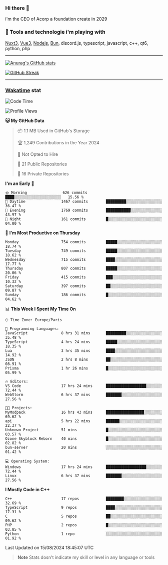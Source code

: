 ### Hi there 👋

i'm the CEO of Acorp a foundation create in 2029  

### 🧰 Tools and technologie i'm playing with

[Nuxt3](https://nuxt.com), [Vue3](https://vuejs.org/), [Nodejs](https://nodejs.org), [Bun](https://bun.sh/), discord.js, typescript, javascript, c++, qt6, python, php

---

[![Anurag's GitHub stats](https://github-readme-stats.vercel.app/api?username=ackimixs&show_icons=true&theme=github_dark&count_private=true)](https://www.ackimixs.xyz)

[![GitHub Streak](https://github-readme-streak-stats.herokuapp.com?user=Ackimixs&theme=github-dark-blue&date_format=j%20M%5B%20Y%5D&mode=weekly)](https://git.io/streak-stats)

---
 
 ### [Wakatime](https://wakatime.com/) stat

<!--START_SECTION:waka-->
![Code Time](http://img.shields.io/badge/Code%20Time-1%2C221%20hrs%2019%20mins-blue)

![Profile Views](http://img.shields.io/badge/Profile%20Views-0-blue)

**🐱 My GitHub Data** 

> 📦 1.1 MB Used in GitHub's Storage 
 > 
> 🏆 1,249 Contributions in the Year 2024
 > 
> 🚫 Not Opted to Hire
 > 
> 📜 21 Public Repositories 
 > 
> 🔑 16 Private Repositories 
 > 
**I'm an Early 🐤** 

```text
🌞 Morning                626 commits         ████░░░░░░░░░░░░░░░░░░░░░   15.56 % 
🌆 Daytime                1467 commits        █████████░░░░░░░░░░░░░░░░   36.47 % 
🌃 Evening                1769 commits        ███████████░░░░░░░░░░░░░░   43.97 % 
🌙 Night                  161 commits         █░░░░░░░░░░░░░░░░░░░░░░░░   04.00 % 
```
📅 **I'm Most Productive on Thursday** 

```text
Monday                   754 commits         █████░░░░░░░░░░░░░░░░░░░░   18.74 % 
Tuesday                  749 commits         █████░░░░░░░░░░░░░░░░░░░░   18.62 % 
Wednesday                715 commits         ████░░░░░░░░░░░░░░░░░░░░░   17.77 % 
Thursday                 807 commits         █████░░░░░░░░░░░░░░░░░░░░   20.06 % 
Friday                   415 commits         ███░░░░░░░░░░░░░░░░░░░░░░   10.32 % 
Saturday                 397 commits         ██░░░░░░░░░░░░░░░░░░░░░░░   09.87 % 
Sunday                   186 commits         █░░░░░░░░░░░░░░░░░░░░░░░░   04.62 % 
```


📊 **This Week I Spent My Time On** 

```text
🕑︎ Time Zone: Europe/Paris

💬 Programming Languages: 
JavaScript               8 hrs 31 mins       █████████░░░░░░░░░░░░░░░░   35.48 % 
TypeScript               4 hrs 24 mins       █████░░░░░░░░░░░░░░░░░░░░   18.35 % 
Lua                      3 hrs 35 mins       ████░░░░░░░░░░░░░░░░░░░░░   14.92 % 
JSON                     2 hrs 8 mins        ██░░░░░░░░░░░░░░░░░░░░░░░   08.91 % 
Prisma                   1 hr 26 mins        █░░░░░░░░░░░░░░░░░░░░░░░░   05.99 % 

🔥 Editors: 
VS Code                  17 hrs 24 mins      ██████████████████░░░░░░░   72.44 % 
WebStorm                 6 hrs 37 mins       ███████░░░░░░░░░░░░░░░░░░   27.56 % 

🐱‍💻 Projects: 
MyModpack                16 hrs 43 mins      █████████████████░░░░░░░░   69.62 % 
api                      5 hrs 22 mins       ██████░░░░░░░░░░░░░░░░░░░   22.37 % 
Unknown Project          51 mins             █░░░░░░░░░░░░░░░░░░░░░░░░   03.57 % 
Ozone Skyblock Reborn    40 mins             █░░░░░░░░░░░░░░░░░░░░░░░░   02.82 % 
bun-server               20 mins             ░░░░░░░░░░░░░░░░░░░░░░░░░   01.42 % 

💻 Operating System: 
Windows                  17 hrs 24 mins      ██████████████████░░░░░░░   72.44 % 
Linux                    6 hrs 37 mins       ███████░░░░░░░░░░░░░░░░░░   27.56 % 
```

**I Mostly Code in C++** 

```text
C++                      17 repos            ████████░░░░░░░░░░░░░░░░░   32.69 % 
TypeScript               9 repos             ████░░░░░░░░░░░░░░░░░░░░░   17.31 % 
C                        5 repos             ██░░░░░░░░░░░░░░░░░░░░░░░   09.62 % 
PHP                      2 repos             █░░░░░░░░░░░░░░░░░░░░░░░░   03.85 % 
Python                   1 repo              ░░░░░░░░░░░░░░░░░░░░░░░░░   01.92 % 
```




 Last Updated on 15/08/2024 18:45:07 UTC
<!--END_SECTION:waka-->

> **Note**
> Stats dosn't indicate my skill or level in any language or tools
